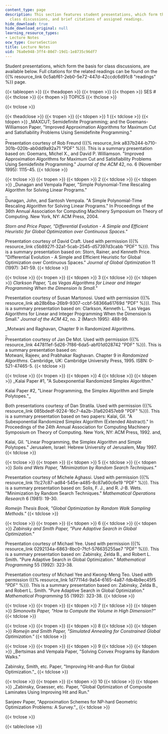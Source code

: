 ```yaml
---
content_type: page
description: This section features student presentations, which form the basis for
  class discussions, and brief citations of assigned readings.
hide_download: true
hide_download_original: null
learning_resource_types:
- Lecture Notes
ocw_type: CourseSection
title: Lecture Notes
uid: 76a0e948-3ff4-80d7-19d1-1e8735c96df7
---
```


Student presentations, which form the basis for class discussions, are available below. Full citations for the related readings can be found on the {{% resource_link 0c5abf61-2eb0-5e72-447d-42ccdc6d91c8 "readings" %}} page.

{{< tableopen >}}
{{< theadopen >}}
{{< tropen >}}
{{< thopen >}}
SES #
{{< thclose >}}
{{< thopen >}}
TOPICS
{{< thclose >}}

{{< trclose >}}

{{< theadclose >}}
{{< tropen >}}
{{< tdopen >}}
1
{{< tdclose >}}
{{< tdopen >}}
_MAXCUT; Semidefinite Programming; and the Goemans-Williamson Paper, "Improved Approximation Algorithms for Maximum Cut and Satisfiability Problems Using Semidefinite Programming."  
_  
Presentation courtesy of Rob Freund ({{% resource_link a837b244-b710-301b-020b-ab0dd9a92a71 "PDF" %}}). This is a summary presentation based on: Goemans, Michel X., and David P. Williamson. "Improved Approximation Algorithms for Maximum Cut and Satisfiability Problems Using Semidefinite Programming." _Journal of the ACM_ 42, no. 6 (November 1995): 1115-45.
{{< tdclose >}}

{{< trclose >}}
{{< tropen >}}
{{< tdopen >}}
2
{{< tdclose >}}
{{< tdopen >}}
_Dunagan and Vempala Paper, "Simple Polynomial-Time Rescaling Algorithm for Solving Linear Programs."  
_  
Dunagan, John, and Santosh Vempala. "A Simple Polynomial-Time Rescaling Algorithm for Solving Linear Programs." In Proceedings of the 36th Annual Association for Computing Machinery Symposium on Theory of Computing. New York, NY: ACM Press, 2004.  
  
_Storn and Price Paper, "Differential Evolution - A Simple and Efficient Heuristic for Global Optimization over Continuous Spaces."_  
  
Presentation courtesy of David Craft. Used with permission ({{% resource_link c5b8927f-32a1-5cab-2545-d57397d3cabb "PDF" %}}). This is a summary presentation based on: Storn, Rainer, and Kenneth Price. "Differential Evolution - A Simple and Efficient Heuristic for Global Optimization over Continuous Spaces." _Journal of Global Optimization_ 11 (1997): 341-59.
{{< tdclose >}}

{{< trclose >}}
{{< tropen >}}
{{< tdopen >}}
3
{{< tdclose >}}
{{< tdopen >}}
_Clarkson Paper, "Las Vegas Algorithms for Linear and Integer Programming When the Dimension Is Small."_  
  
Presentation courtesy of Susan Martonosi. Used with permission ({{% resource_link ab28b6ba-26b9-9307-ccbf-58366a61769d "PDF" %}}). This is a summary presentation based on: Clarkson, Kenneth L. "Las Vegas Algorithms for Linear and Integer Programming When the Dimension Is Small." _Journal of the ACM_ 42, no. 2 (March 1995): 488-99.  
  
_Motwani and Raghavan, Chapter 9 in Randomized Algorithms.  
_  
Presentation courtesy of Jan De Mot. Used with permission ({{% resource_link 447811ef-5d26-7f86-6da5-abf01d028742 "PDF" %}}). This is a summary presentation based on:  
Motwani, Rajeev, and Prabhakar Raghavan. Chapter 9 in _Randomized Algorithms_. Cambridge, UK: Cambridge University Press, 1995. ISBN: 0-521-47465-5.
{{< tdclose >}}

{{< trclose >}}
{{< tropen >}}
{{< tdopen >}}
4
{{< tdclose >}}
{{< tdopen >}}
_Kalai Paper #1, "A Subexponential Randomized Simplex Algorithm."  
  
Kalai Paper #2, "Linear Programming, the Simplex Algorithm and Simple Polytopes."_  
  
Both presentations courtesy of Dan Stratila. Used with permission ({{% resource_link 085bdedf-9224-16c7-4a2b-31a620457eb9 "PDF" %}}). This is a summary presentation based on two papers: Kalai, Gil. "A Subexponential Randomized Simplex Algorithm (Extended Abstract)." In Proceedings of the 24th Annual Association for Computing Machinery Symposium on Theory of Computing. New York, NY: ACM Press, 1992. and,  
  
Kalai, Gil. "Linear Programming, the Simplex Algorithm and Simple Polytopes." Jerusalem, Israel: Hebrew University of Jerusalem, May 1997.
{{< tdclose >}}

{{< trclose >}}
{{< tropen >}}
{{< tdopen >}}
5
{{< tdclose >}}
{{< tdopen >}}
_Solis and Wets Paper, "Minimization by Random Search Techniques."_  
  
Presentation courtesy of Michele Aghassi. Used with permission ({{% resource_link 11c27c87-ad84-545e-a485-8c87a60c6e19 "PDF" %}}). This is a summary presentation based on: Solis, F. J., and R. J-B. Wets. "Minimization by Random Search Techniques." _Mathematical Operations Research_ 6 (1981): 19-30.  
  
_Romeijn Thesis Book, "Global Optimization by Random Walk Sampling Methods."_
{{< tdclose >}}

{{< trclose >}}
{{< tropen >}}
{{< tdopen >}}
6
{{< tdclose >}}
{{< tdopen >}}
_Zabinsky and Smith Paper, "Pure Adaptive Search in Global Optimization."_  
  
Presentation courtesy of Michael Yee. Used with permission ({{% resource_link 0292134a-6863-8bc0-7fcf-576635255ae7 "PDF" %}}). This is a summary presentation based on: Zabinsky, Zelda B., and Robert L. Smith. "Pure Adaptive Search in Global Optimization." _Mathematical Programming_ 55 (1992): 323-38.  
  
Presentation courtesy of Michael Yee and Kwong-Meng Teo. Used with permission ({{% resource_link 1d77114d-9a54-6165-4a87-fdb4b9ec45f5 "PDF" %}}). This is a summary presentation based on: Zabinsky, Zelda B., and Robert L. Smith. "Pure Adaptive Search in Global Optimization." _Mathematical Programming_ 55 (1992): 323-38.
{{< tdclose >}}

{{< trclose >}}
{{< tropen >}}
{{< tdopen >}}
7
{{< tdclose >}}
{{< tdopen >}}
_Simonovits Paper, "How to Compute the Volume in High Dimension?"_
{{< tdclose >}}

{{< trclose >}}
{{< tropen >}}
{{< tdopen >}}
8
{{< tdclose >}}
{{< tdopen >}}
_Romeijn and Smith Paper, "Simulated Annealing for Constrained Global Optimization."_
{{< tdclose >}}

{{< trclose >}}
{{< tropen >}}
{{< tdopen >}}
9
{{< tdclose >}}
{{< tdopen >}}
_Bertsimas and Vempala Paper, "Solving Convex Programs by Random Walks."  
  
Zabinsky, Smith, etc. Paper, "Improving Hit-and-Run for Global Optimization."_
{{< tdclose >}}

{{< trclose >}}
{{< tropen >}}
{{< tdopen >}}
10
{{< tdclose >}}
{{< tdopen >}}
_Zabinsky, Graesser, etc. Paper, "Global Optimization of Composite Laminates Using Improving Hit and Run."  
  
Sanjeev Paper, "Approximation Schemes for NP-hard Geometric Optimization Problems: A Survey."_
{{< tdclose >}}

{{< trclose >}}

{{< tableclose >}}